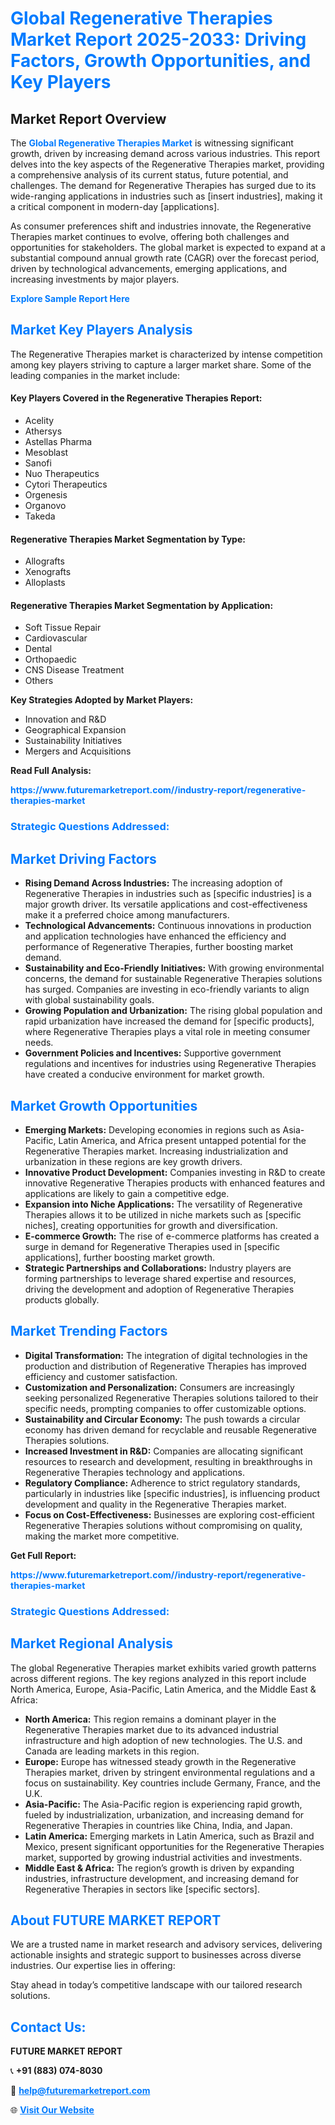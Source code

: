 <h1 style="color: #007BFF;">Global Regenerative Therapies Market Report 2025-2033: Driving Factors, Growth Opportunities, and Key Players</h1>

<section id="overview">
<h2>Market Report Overview</h2>
<p>The <a href="https://www.futuremarketreport.com//industry-report/regenerative-therapies-market" style="color: #007BFF; text-decoration: none;"><strong>Global Regenerative Therapies Market</strong></a> is witnessing significant growth, driven by increasing demand across various industries. This report delves into the key aspects of the Regenerative Therapies market, providing a comprehensive analysis of its current status, future potential, and challenges. The demand for Regenerative Therapies has surged due to its wide-ranging applications in industries such as [insert industries], making it a critical component in modern-day [applications].</p>
<p>As consumer preferences shift and industries innovate, the Regenerative Therapies market continues to evolve, offering both challenges and opportunities for stakeholders. The global market is expected to expand at a substantial compound annual growth rate (CAGR) over the forecast period, driven by technological advancements, emerging applications, and increasing investments by major players.</p>
</section>

<section id="overview">
<p><a href="https://www.futuremarketreport.com//request-sample/reportId=77272" style="color: #007BFF; text-decoration: none;"><strong>Explore Sample Report Here</strong></a></p>
</section>

<section id="key-players">
<h2 style="color: #007BFF;">Market Key Players Analysis</h2>
<p>The Regenerative Therapies market is characterized by intense competition among key players striving to capture a larger market share. Some of the leading companies in the market include:</p>
<h4>Key Players Covered in the Regenerative Therapies Report:</h4>
<ul><li>Acelity</li><li>Athersys</li><li>Astellas Pharma</li><li>Mesoblast</li><li>Sanofi</li><li>Nuo Therapeutics</li><li>Cytori Therapeutics</li><li>Orgenesis</li><li>Organovo</li><li>Takeda</li></ul>
<h4>Regenerative Therapies Market Segmentation by Type:</h4>
<ul><li>Allografts</li><li>Xenografts</li><li>Alloplasts</li></ul>

<h4>Regenerative Therapies Market Segmentation by Application:</h4>
<ul><li>Soft Tissue Repair</li><li>Cardiovascular</li><li>Dental</li><li>Orthopaedic</li><li>CNS Disease Treatment</li><li>Others</li></ul>
<p><strong>Key Strategies Adopted by Market Players:</strong></p>
<ul>
<li>Innovation and R&D</li>
<li>Geographical Expansion</li>
<li>Sustainability Initiatives</li>
<li>Mergers and Acquisitions</li>
</ul>
</section>

<section>
<p><strong>Read Full Analysis: </strong></p><a href="https://www.futuremarketreport.com//industry-report/regenerative-therapies-market" style="color: #007BFF; text-decoration: none;"><strong>https://www.futuremarketreport.com//industry-report/regenerative-therapies-market</strong></a>
<h3 style="color: #007BFF;">Strategic Questions Addressed:</h3>
</section>

<section id="driving-factors">
<h2 style="color: #007BFF;">Market Driving Factors</h2>
<ul>
<li><strong>Rising Demand Across Industries:</strong> The increasing adoption of Regenerative Therapies in industries such as [specific industries] is a major growth driver. Its versatile applications and cost-effectiveness make it a preferred choice among manufacturers.</li>
<li><strong>Technological Advancements:</strong> Continuous innovations in production and application technologies have enhanced the efficiency and performance of Regenerative Therapies, further boosting market demand.</li>
<li><strong>Sustainability and Eco-Friendly Initiatives:</strong> With growing environmental concerns, the demand for sustainable Regenerative Therapies solutions has surged. Companies are investing in eco-friendly variants to align with global sustainability goals.</li>
<li><strong>Growing Population and Urbanization:</strong> The rising global population and rapid urbanization have increased the demand for [specific products], where Regenerative Therapies plays a vital role in meeting consumer needs.</li>
<li><strong>Government Policies and Incentives:</strong> Supportive government regulations and incentives for industries using Regenerative Therapies have created a conducive environment for market growth.</li>
</ul>
</section>

<section id="growth-opportunities">
<h2 style="color: #007BFF;">Market Growth Opportunities</h2>
<ul>
<li><strong>Emerging Markets:</strong> Developing economies in regions such as Asia-Pacific, Latin America, and Africa present untapped potential for the Regenerative Therapies market. Increasing industrialization and urbanization in these regions are key growth drivers.</li>
<li><strong>Innovative Product Development:</strong> Companies investing in R&D to create innovative Regenerative Therapies products with enhanced features and applications are likely to gain a competitive edge.</li>
<li><strong>Expansion into Niche Applications:</strong> The versatility of Regenerative Therapies allows it to be utilized in niche markets such as [specific niches], creating opportunities for growth and diversification.</li>
<li><strong>E-commerce Growth:</strong> The rise of e-commerce platforms has created a surge in demand for Regenerative Therapies used in [specific applications], further boosting market growth.</li>
<li><strong>Strategic Partnerships and Collaborations:</strong> Industry players are forming partnerships to leverage shared expertise and resources, driving the development and adoption of Regenerative Therapies products globally.</li>
</ul>
</section>

<section id="trending-factors">
<h2 style="color: #007BFF;">Market Trending Factors</h2>
<ul>
<li><strong>Digital Transformation:</strong> The integration of digital technologies in the production and distribution of Regenerative Therapies has improved efficiency and customer satisfaction.</li>
<li><strong>Customization and Personalization:</strong> Consumers are increasingly seeking personalized Regenerative Therapies solutions tailored to their specific needs, prompting companies to offer customizable options.</li>
<li><strong>Sustainability and Circular Economy:</strong> The push towards a circular economy has driven demand for recyclable and reusable Regenerative Therapies solutions.</li>
<li><strong>Increased Investment in R&D:</strong> Companies are allocating significant resources to research and development, resulting in breakthroughs in Regenerative Therapies technology and applications.</li>
<li><strong>Regulatory Compliance:</strong> Adherence to strict regulatory standards, particularly in industries like [specific industries], is influencing product development and quality in the Regenerative Therapies market.</li>
<li><strong>Focus on Cost-Effectiveness:</strong> Businesses are exploring cost-efficient Regenerative Therapies solutions without compromising on quality, making the market more competitive.</li>
</ul>
</section>

<section>
<p><strong>Get Full Report: </strong></p><a href="https://www.futuremarketreport.com//industry-report/regenerative-therapies-market" style="color: #007BFF; text-decoration: none;"><strong>https://www.futuremarketreport.com//industry-report/regenerative-therapies-market</strong></a>
<h3 style="color: #007BFF;">Strategic Questions Addressed:</h3>
</section>


<section id="regional-analysis">
<h2 style="color: #007BFF;">Market Regional Analysis</h2>
<p>The global Regenerative Therapies market exhibits varied growth patterns across different regions. The key regions analyzed in this report include North America, Europe, Asia-Pacific, Latin America, and the Middle East & Africa:</p>
<ul>
<li><strong>North America:</strong> This region remains a dominant player in the Regenerative Therapies market due to its advanced industrial infrastructure and high adoption of new technologies. The U.S. and Canada are leading markets in this region.</li>
<li><strong>Europe:</strong> Europe has witnessed steady growth in the Regenerative Therapies market, driven by stringent environmental regulations and a focus on sustainability. Key countries include Germany, France, and the U.K.</li>
<li><strong>Asia-Pacific:</strong> The Asia-Pacific region is experiencing rapid growth, fueled by industrialization, urbanization, and increasing demand for Regenerative Therapies in countries like China, India, and Japan.</li>
<li><strong>Latin America:</strong> Emerging markets in Latin America, such as Brazil and Mexico, present significant opportunities for the Regenerative Therapies market, supported by growing industrial activities and investments.</li>
<li><strong>Middle East & Africa:</strong> The region’s growth is driven by expanding industries, infrastructure development, and increasing demand for Regenerative Therapies in sectors like [specific sectors].</li>
</ul>
</section>

<footer>
<h2 style="color: #007BFF;">About FUTURE MARKET REPORT</h2>
<p>We are a trusted name in market research and advisory services, delivering actionable insights and strategic support to businesses across diverse industries. Our expertise lies in offering:</p>

<p>Stay ahead in today’s competitive landscape with our tailored research solutions.</p>

<h2 style="color: #007BFF;">Contact Us:</h2>
<p><strong>FUTURE MARKET REPORT</strong></p>
<p>📞 <strong>+91 (883) 074-8030</strong></p>
<p>📧 <strong><a href="mailto:help@futuremarketreport.com" style="color: #007BFF;">help@futuremarketreport.com</a></strong></p>
<p>🌐 <strong><a href="https://www.futuremarketreport.com/" style="color: #007BFF;">Visit Our Website</a></strong></p>
</footer>